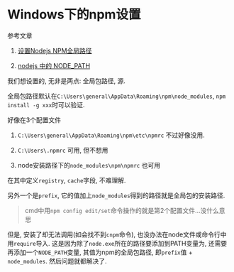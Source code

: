 # Windows下的npm设置

参考文章

1. [设置Nodejs NPM全局路径](http://blog.csdn.net/carechere/article/details/51279789)

2. [nodejs 中的 NODE_PATH](http://www.cnblogs.com/zxktxj/p/5051831.html)

我们想设置的, 无非是两点: 全局包路径, 源.

全局包路径默认在`C:\Users\general\AppData\Roaming\npm\node_modules`, `npm install -g xxx`时可以验证.

好像在3个配置文件

1. `C:\Users\general\AppData\Roaming\npm\etc\npmrc` 不过好像没用.

2. `C:\Users\.npmrc` 可用, 但不想用

3. node安装路径下的`node_modules\npm\npmrc` 也可用

在其中定义`registry`, `cache`字段, 不难理解.

另外一个是`prefix`, 它的值加上`node_modules`得到的路径就是全局包的安装路径.

> cmd中用`npm config edit/set`命令操作的就是第2个配置文件...没什么意思

但是, 安装了却无法调用(如会找不到`cnpm`命令), 也没办法在node文件或命令行中用`require`导入. 这是因为除了`node.exe`所在的路径要添加到PATH变量为, 还需要再添加一个`NODE_PATH`变量, 其值为npm的全局包路径, 即`prefix`值 + `node_modules`. 然后问题就都解决了.